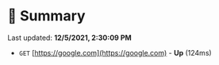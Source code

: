 # 📖 Summary
Last updated: **12/5/2021, 2:30:09 PM**

- `GET` [https://google.com](https://google.com) - **Up** (124ms)
